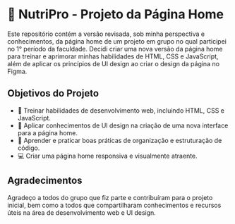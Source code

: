 # 🥑 NutriPro - Projeto da Página Home

Este repositório contém a versão revisada, sob minha perspectiva e conhecimentos, da página home de um projeto em grupo no qual participei no 1° período da faculdade. Decidi criar uma nova versão da página home para treinar e aprimorar minhas habilidades de HTML, CSS e JavaScript, além de aplicar os princípios de UI design ao criar o design da página no Figma.

## Objetivos do Projeto

- 🎯 Treinar habilidades de desenvolvimento web, incluindo HTML, CSS e JavaScript.
- 🎨 Aplicar conhecimentos de UI design na criação de uma nova interface para a página home.
- 🧱 Aprender e praticar boas práticas de organização e estruturação de código.
- 💻 Criar uma página home responsiva e visualmente atraente.

## Agradecimentos

Agradeço a todos do grupo que fiz parte e contribuíram para o projeto inicial, bem como a todos que compartilharam conhecimentos e recursos úteis na área de desenvolvimento web e UI design. 
